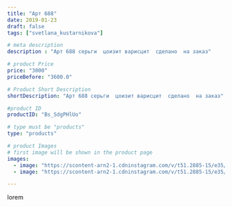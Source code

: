 ```yaml
---
title: "Арт 688"
date: 2019-01-23
draft: false
tags: ["svetlana_kustarnikova"]

# meta description
description : "Арт 688 серьги  цоизит варисцит  сделано  на заказ"

# product Price
price: "3000"
priceBefore: "3600.0"

# Product Short Description
shortDescription: "Арт 688 серьги  цоизит варисцит  сделано  на заказ"

#product ID
productID: "Bs_SdgPHlUo"

# type must be "products"
type: "products"

# product Images
# first image will be shown in the product page
images:
  - image: "https://scontent-arn2-1.cdninstagram.com/v/t51.2885-15/e35/49913308_2575983712418536_442800058280791774_n.jpg?se=7&tp=1&_nc_ht=scontent-arn2-1.cdninstagram.com&_nc_cat=104&_nc_ohc=yDlp8hHRGgcAX8HYq8q&ccb=7-4&oh=c97d2547e5dc5ae001bca93ace839f36&oe=6081DB08&ig_cache_key=MTk2MzM2OTE1MTA4OTA1NzI0NA%3D%3D.2-ccb7-4"
  - image: "https://scontent-arn2-1.cdninstagram.com/v/t51.2885-15/e35/50699360_2303006136690794_4678389027174676142_n.jpg?se=8&tp=1&_nc_ht=scontent-arn2-1.cdninstagram.com&_nc_cat=102&_nc_ohc=q6KiaBdvNY0AX9SCJx3&ccb=7-4&oh=a1cd1dec1db9ae58b9991de1ac7228f8&oe=6083180F&ig_cache_key=MTk2MzM2OTE1MTEwNTY5MTc2OQ%3D%3D.2-ccb7-4"

---
```

lorem
